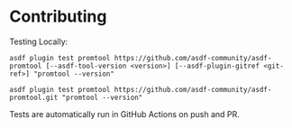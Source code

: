 # Contributing

Testing Locally:

```shell
asdf plugin test promtool https://github.com/asdf-community/asdf-promtool [--asdf-tool-version <version>] [--asdf-plugin-gitref <git-ref>] "promtool --version"

asdf plugin test promtool https://github.com/asdf-community/asdf-promtool.git "promtool --version"
```

Tests are automatically run in GitHub Actions on push and PR.
